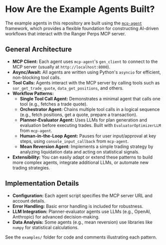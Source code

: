 # How Are the Example Agents Built?

The example agents in this repository are built using the [`mcp-agent`](https://github.com/lastmile-ai/mcp-agent) framework, which provides a flexible foundation for constructing AI-driven workflows that interact with the Ranger Perps MCP server.

## General Architecture

- **MCP Client:** Each agent uses `mcp-agent`'s `gen_client` to connect to the MCP server (usually at `http://localhost:8000`).
- **Async/Await:** All agents are written using Python's `asyncio` for efficient, non-blocking tool calls.
- **Tool Calls:** Agents interact with the MCP server by calling tools such as `sor_get_trade_quote`, `data_get_positions`, and others.
- **Workflow Patterns:**
  - **Single Tool Call Agent:** Demonstrates a minimal agent that calls one tool (e.g., fetches a trade quote).
  - **Orchestrator Agent:** Chains multiple tool calls in a logical sequence (e.g., fetch positions, get a quote, prepare a transaction).
  - **Planner-Evaluator Agent:** Uses LLMs for plan generation and evaluation before executing trades. Built with `EvaluatorOptimizerLLM` from `mcp-agent`.
  - **Human-in-the-Loop Agent:** Pauses for user input/approval at key steps, using `console_input_callback` from `mcp-agent`.
  - **Mean Reversion Agent:** Implements a simple trading strategy by analyzing liquidation data and acting on statistical signals.
- **Extensibility:** You can easily adapt or extend these patterns to build more complex agents, integrate additional LLMs, or automate new trading strategies.

## Implementation Details

- **Configuration:** Each agent script specifies the MCP server URL and account details.
- **Error Handling:** Basic error handling is included for robustness.
- **LLM Integration:** Planner-evaluator agents use LLMs (e.g., OpenAI, Anthropic) for advanced decision-making.
- **Data Analysis:** Some agents (e.g., mean reversion) use libraries like `numpy` for statistical calculations.

See the `examples/` folder for code and comments illustrating each pattern.
